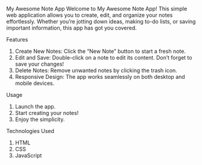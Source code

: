 My Awesome Note App
Welcome to My Awesome Note App! This simple web application allows you to create, edit, and organize your notes effortlessly. Whether you’re jotting down ideas, making to-do lists, or saving important information, this app has got you covered.

Features
1. Create New Notes: Click the “New Note” button to start a fresh note.
2. Edit and Save: Double-click on a note to edit its content. Don’t forget to save your changes!
3. Delete Notes: Remove unwanted notes by clicking the trash icon.
4. Responsive Design: The app works seamlessly on both desktop and mobile devices.

Usage
1. Launch the app.
2. Start creating your notes!
3. Enjoy the simplicity.

Technologies Used
1. HTML
2. CSS
3. JavaScript
